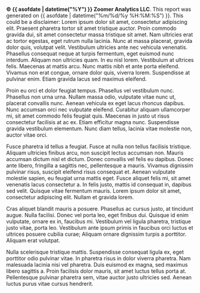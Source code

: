 **© {{ asofdate | datetime("%Y") }} Zoomer Analytics LLC**. This report was generated on {{ asofdate | datetime("%m/%d/%y %H:%M:%S") }}. This could be a disclaimer: Lorem ipsum dolor sit amet, consectetur adipiscing elit. Praesent pharetra tortor sit amet tristique auctor. Proin commodo gravida dui, sit amet consectetur massa tristique sit amet. Nam ultricies erat ac tortor egestas, eget rutrum nulla lacinia. Nunc at massa placerat, gravida dolor quis, volutpat velit. Vestibulum ultricies ante nec vehicula venenatis. Phasellus consequat neque at turpis fermentum, eget euismod nunc interdum. Aliquam non ultricies quam. In eu nisl lorem. Vestibulum at ultrices felis. Maecenas at mattis arcu. Nunc mattis nibh et ante porta eleifend. Vivamus non erat congue, ornare dolor quis, viverra lorem. Suspendisse at pulvinar enim. Etiam gravida lacus sed maximus eleifend.

Proin eu orci et dolor feugiat tempus. Phasellus vel vestibulum nunc. Phasellus non urna urna. Nullam massa odio, vulputate vitae nunc ut, placerat convallis nunc. Aenean vehicula ex eget lacus rhoncus dapibus. Nunc accumsan orci nec vulputate eleifend. Curabitur aliquam ullamcorper mi, sit amet commodo felis feugiat quis. Maecenas in justo ut risus consectetur facilisis at ac ex. Etiam efficitur magna nunc. Suspendisse gravida vestibulum elementum. Nunc diam tellus, lacinia vitae molestie non, auctor vitae orci.

Fusce pharetra id tellus a feugiat. Fusce at nulla non tellus facilisis tristique. Aliquam ultricies finibus arcu, non suscipit lectus accumsan non. Mauris accumsan dictum nisl et dictum. Donec convallis vel felis eu dapibus. Donec ante libero, fringilla a sagittis nec, pellentesque a mauris. Vivamus dignissim pulvinar risus, suscipit eleifend risus consequat et. Aenean vulputate molestie sapien, eu feugiat urna mattis eget. Fusce aliquet felis mi, sit amet venenatis lacus consectetur a. In felis justo, mattis id consequat in, dapibus sed velit. Quisque vitae fermentum mauris. Lorem ipsum dolor sit amet, consectetur adipiscing elit. Nullam et gravida lorem.

Cras aliquet blandit mauris a posuere. Phasellus ac cursus justo, at tincidunt augue. Nulla facilisi. Donec vel porta leo, eget finibus dui. Quisque id enim vulputate, ornare ex in, faucibus mi. Vestibulum vel ligula pharetra, tristique justo vitae, porta leo. Vestibulum ante ipsum primis in faucibus orci luctus et ultrices posuere cubilia curae; Aliquam ornare dignissim turpis a porttitor. Aliquam erat volutpat.

Nulla scelerisque tristique mattis. Suspendisse consequat ligula ex, eget porttitor odio pulvinar vitae. In pharetra risus in dolor viverra pharetra. Nam malesuada lacinia nisi vel pharetra. Duis euismod ex magna, sed maximus libero sagittis a. Proin facilisis dolor mauris, sit amet luctus tellus porta at. Pellentesque pulvinar pharetra sem, vitae auctor justo ultricies sed. Aenean luctus purus vitae cursus hendrerit.
